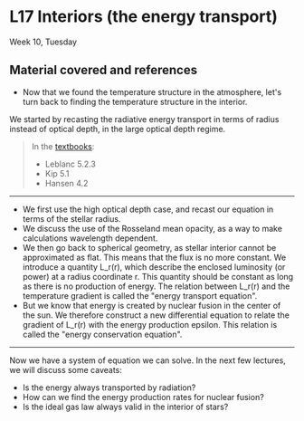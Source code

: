 # L17 Interiors (the energy transport)

Week 10, Tuesday


## Material covered and references


* Now that we found the temperature structure in the atmosphere, let's turn back to finding the temperature structure in the interior. 

We started by recasting the radiative energy transport in terms of radius instead of optical depth, in the large optical depth regime.

> In the [textbooks](../textbooks.md):
> 
>* Leblanc 5.2.3
>* Kip 5.1
>* Hansen 4.2



---

* We first use the high optical depth case, and recast our equation in terms of the stellar radius. 
* We discuss the use of the Rosseland mean opacity, as a way to make calculations wavelength dependent. 
* We then go back to spherical geometry, as stellar interior cannot be approximated as flat. This means that the flux is no more constant. We introduce a quantity L_r(r), which describe the enclosed luminosity (or power) at a radius coordinate r. This quantity should be constant as long as there is no production of energy. The relation between L_r(r) and the temperature gradient is called the "energy transport equation". 
* But we know that energy is created by nuclear fusion in the center of the sun. We therefore construct a new differential equation to relate the gradient of L_r(r) with the energy production epsilon. This relation is called the "energy conservation equation".

---

Now we have a system of equation we can solve. In the next few lectures, we will discuss some caveats:

* Is the energy always transported by radiation?
* How can we find the energy production rates for nuclear fusion?
* Is the ideal gas law always valid in the interior of stars?
